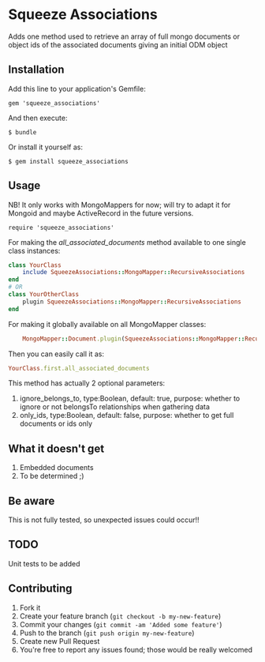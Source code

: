 # Squeeze Associations

Adds one method used to retrieve an array of full mongo documents or object ids 
                          of the associated documents giving an initial ODM object

## Installation

Add this line to your application's Gemfile:

    gem 'squeeze_associations'

And then execute:

    $ bundle

Or install it yourself as:

    $ gem install squeeze_associations

## Usage
NB! It only works with MongoMappers for now; will try to adapt it for Mongoid and maybe ActiveRecord in the future versions.

	require 'squeeze_associations'

For making the *all_associated_documents* method available to one single class instances:

```ruby
class YourClass
	include SqueezeAssociations::MongoMapper::RecursiveAssociations
end
# OR
class YourOtherClass
	plugin SqueezeAssociations::MongoMapper::RecursiveAssociations	
end
```

For making it globally available on all MongoMapper classes:

```ruby
	MongoMapper::Document.plugin(SqueezeAssociations::MongoMapper::RecursiveAssociations)
```

Then you can easily call it as:

```ruby
YourClass.first.all_associated_documents
```	

This method has actually 2 optional parameters:

1. ignore_belongs_to, type:Boolean, default: true, purpose: whether to ignore or not belongsTo relationships when gathering data
2. only_ids, type:Boolean, default: false, purpose: whether to get full documents or ids only

## What it doesn't get
1. Embedded documents
2. To be determined ;)

## Be aware
This is not fully tested, so unexpected issues could occur!!

## TODO

Unit tests to be added 

## Contributing

1. Fork it
2. Create your feature branch (`git checkout -b my-new-feature`)
3. Commit your changes (`git commit -am 'Added some feature'`)
4. Push to the branch (`git push origin my-new-feature`)
5. Create new Pull Request
6. You're free to report any issues found; those would be really welcomed 

